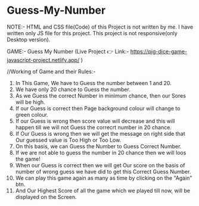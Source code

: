 # Guess-My-Number

NOTE:- HTML and CSS file(Code) of this Project is not written by me. I have written only JS file for this project. This project is not responsive(only Desktop version).

GAME:- Guess My Number (Live Project 👉 Link:- https://pig-dice-game-javascript-project.netlify.app/ )

//Working of Game and their Rules:-
1. In This Game, We have to Guess the number between 1 and 20. 
2. We have only 20 chance to Guess the number.
3. As we Guess the correct Number in minimum chance, then our Sores will be high.
4. If our Guess is correct then Page background colour will change to green colour.
5. If our Guess is wrong then score value will decrease and this will happen till we will not Guess the correcrt number in 20 chance.
6. If Our Guess is wrong then we will get the message on right side that Our guessed value is Too High or Too Low. 
7. On this basis, we can Guess the Number to Guess Correct Number.
8. If we are not able to guess the number in 20 chance then we will loos the game!
9. When our Guess is correct then we will get Our score on the basis of number of wrong guess we have did to get this Correct Guess Number.
10. We can play this game again as many as time by clicking on the "Again" btn.
11. And Our Highest Score of all the game which we played till now, will be displayed on the Screen.

